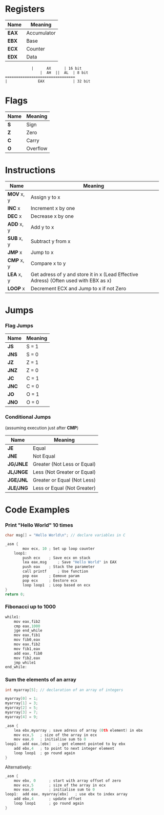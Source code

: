 # Registers

Name | Meaning
---|---
**EAX** | Accumulator
**EBX** | Base
**ECX** | Counter
**EDX** | Data

```
	        |      AX      | 16 bit
                |  AH  ||  AL  | 8 bit
================================
|              EAX             | 32 bit
```



# Flags

Name | Meaning
---|---
**S** | Sign
**Z** | Zero
**C** | Carry
**O** | Overflow


# Instructions

Name | Meaning
---|---
**MOV** x, y | Assign y to x
**INC** x    | Increment x by one
**DEC** x    | Decrease x by one
**ADD** x, y | Add y to x
**SUB** x, y | Subtract y from x
**JMP** x    | Jump to x
**CMP** x, y | Compare x to y
**LEA** x, y | Get adress of y and store it in x (Lead Effective Adress) (Often used with EBX as x)
**LOOP** x   | Decrement ECX and Jump to x if not Zero


# Jumps

### Flag Jumps

Name | Meaning
---|---
**JS** | S = 1
**JNS** | S = 0
**JZ** | Z = 1
**JNZ** | Z = 0
**JC** | C = 1
**JNC** | C = 0
**JO** | O = 1
**JNO** | O = 0

### Conditional Jumps
(assuming execution just after **CMP**)

Name | Meaning
---|---
**JE** | Equal
**JNE** | Not Equal
**JG/JNLE** | Greater (Not Less or Equal)
**JL/JNGE** | Less (Not Greater or Equal)
**JGE/JNL** | Greater or Equal (Not Less)
**JLE/JNG** | Less or Equal (Not Greater)



# Code Examples

### Print "Hello World" 10 times
```cpp
char msg[] = "Hello World\n"; // declare variables in C

_asm {
		mov ecx, 10 ; Set up loop counter
	loop1: 	
		push ecx 	; Save ecx on stack
		lea eax,msg 	; Save "Hello World" in EAX
		push eax 	; Stack the parameter
		call printf 	; Use function
		pop eax 	; Eemove param
		pop ecx 	; Eestore ecx
		loop loop1 	; Loop based on ecx
}
return 0;
```
### Fibonacci up to 1000
```cpp
while1:
	mov eax,fib2
	cmp eax,1000
	jge end_while
	mov eax,fib1
	mov fib0,eax
	mov eax,fib2
	mov fib1,eax
	add eax, fib0
	mov fib2,eax
	jmp while1
end_while:
```
### Sum the elements of an array
```cpp
int myarray[5]; // declaration of an array of integers

myarray[0] = 1;
myarray[1] = 3;
myarray[2] = 5;
myarray[3] = 7;
myarray[4] = 9;

_asm {
	lea ebx,myarray ; save adress of array (0th element) in ebx
	mov ecx,5 	; size of the array in ecx
	mov eax,0 	; initialise sum to 0
loop1:  add eax,[ebx] 	; get element pointed to by ebx
	add ebx,4 	; to point to next integer element
	loop loop1 	; go round again
}
```

Alternatively:

```cpp
_asm {
	mov ebx, 0 		; start with array offset of zero
	mov ecx,5 		; size of the array in ecx
	mov eax,0 		; initialise sum to 0
loop1: 	add eax, myarray[ebx] 	; use ebx to index array
	add ebx,4 		; update offset
	loop loop1 		; go round again
}
```
